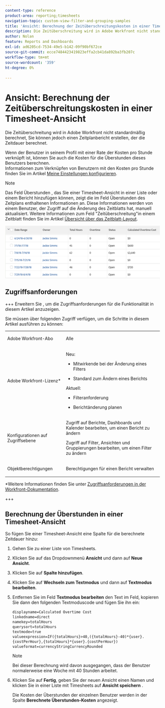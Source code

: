 ```yaml
---
content-type: reference
product-area: reporting;timesheets
navigation-topic: custom-view-filter-and-grouping-samples
title: 'Ansicht: Berechnung der Zeitüberschreitungskosten in einer Timesheet-Ansicht'
description: Die Zeitüberschreitung wird in Adobe Workfront nicht standardmäßig berechnet, Sie können jedoch einen Zeitplanbericht erstellen, der die Zeitdauer berechnet.
author: Nolan
feature: Reports and Dashboards
exl-id: ad6205cd-7534-49e5-b142-09f90bf672ce
source-git-commit: ecce7484423419823effa2cb41da892ba3fb207c
workflow-type: tm+mt
source-wordcount: '359'
ht-degree: 0%

---
```


# Ansicht: Berechnung der Zeitüberschreitungskosten in einer Timesheet-Ansicht

<!--Audited: 11/2024-->

Die Zeitüberschreitung wird in Adobe Workfront nicht standardmäßig berechnet, Sie können jedoch einen Zeitplanbericht erstellen, der die Zeitdauer berechnet.

Wenn der Benutzer in seinem Profil mit einer Rate der Kosten pro Stunde verknüpft ist, können Sie auch die Kosten für die Überstunden dieses Benutzers berechnen.\
Informationen zum Verknüpfen von Benutzern mit den Kosten pro Stunde finden Sie im Artikel [Meine Einstellungen konfigurieren](../../../workfront-basics/manage-your-account-and-profile/configuring-your-user-profile/configure-my-settings.md).

>[!NOTE]
>
>Das Feld Überstunden , das Sie einer Timesheet-Ansicht in einer Liste oder einem Bericht hinzufügen können, zeigt die im Feld Überstunden des Zeitplans enthaltenen Informationen an. Diese Informationen werden von einem Benutzer, der Zugriff auf die Änderung des Zeitblatts hat, manuell aktualisiert. Weitere Informationen zum Feld &quot;Zeitüberschreitung&quot;in einem Zeitblatt finden Sie im Artikel [Übersicht über das Zeitblatt-Layout](../../../timesheets/timesheets/timesheet-layout.md).

![calculated_overtime_cost_in_timesheet_report.png](assets/calculated-overtime-cost-in-timesheet-report-350x92.png)

## Zugriffsanforderungen

+++ Erweitern Sie , um die Zugriffsanforderungen für die Funktionalität in diesem Artikel anzuzeigen.

Sie müssen über folgenden Zugriff verfügen, um die Schritte in diesem Artikel ausführen zu können:

<table style="table-layout:auto"> 
 <col> 
 <col> 
 <tbody> 
  <tr> 
   <td role="rowheader">Adobe Workfront-Abo</td> 
   <td> <p>Alle</p> </td> 
  </tr> 
  <tr> 
   <td role="rowheader">Adobe Workfront-Lizenz*</td> 
   <td> 
    <p>Neu:</p>
   <ul><li><p>Mitwirkende bei der Änderung eines Filters </p></li>
   <li><p>Standard zum Ändern eines Berichts</p></li> </ul>

<p>Aktuell:</p>
   <ul><li><p>Filteranforderung </p></li>
   <li><p>Berichtänderung planen</p></li> </ul></td> 
  </tr> 
  <tr> 
   <td role="rowheader">Konfigurationen auf Zugriffsebene</td> 
   <td> <p>Zugriff auf Berichte, Dashboards und Kalender bearbeiten, um einen Bericht zu ändern</p> <p>Zugriff auf Filter, Ansichten und Gruppierungen bearbeiten, um einen Filter zu ändern</p> </td> 
  </tr> 
  <tr> 
   <td role="rowheader">Objektberechtigungen</td> 
   <td> <p>Berechtigungen für einen Bericht verwalten</p>  </td> 
  </tr> 
 </tbody> 
</table>

*Weitere Informationen finden Sie unter [Zugriffsanforderungen in der Workfront-Dokumentation](/help/quicksilver/administration-and-setup/add-users/access-levels-and-object-permissions/access-level-requirements-in-documentation.md).

+++

## Berechnung der Überstunden in einer Timesheet-Ansicht

So fügen Sie einer Timesheet-Ansicht eine Spalte für die berechnete Zeitdauer hinzu:

1. Gehen Sie zu einer Liste von Timesheets.

1. Klicken Sie auf das Dropdownmenü **Ansicht** und dann auf **Neue Ansicht**.

1. Klicken Sie auf **Spalte hinzufügen**.
1. Klicken Sie auf **Wechseln zum Textmodus** und dann auf **Textmodus bearbeiten**.
1. Entfernen Sie im Feld **Textmodus bearbeiten** den Text im Feld, kopieren Sie dann den folgenden Textmoduscode und fügen Sie ihn ein:

   ```
   displayname=Calculated Overtime Cost
   linkedname=direct
   namekey=totalHours
   querysort=totalHours 
   textmode=true
   valueexpression=IF({totalHours}>40,({totalHours}-40)*{user}.{costPerHour},{totalHours}*{user}.{costPerHour})
   valueformat=currencyStringCurrencyRounded
   ```

   >[!NOTE]
   >
   >Bei dieser Berechnung wird davon ausgegangen, dass der Benutzer normalerweise eine Woche mit 40 Stunden arbeitet.

1. Klicken Sie auf **Fertig**, geben Sie der neuen Ansicht einen Namen und klicken Sie in einer Liste mit Timesheets auf **Ansicht speichern** .

   Die Kosten der Überstunden der einzelnen Benutzer werden in der Spalte **Berechnete Überstunden-Kosten** angezeigt.


